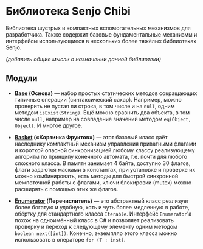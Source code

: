 # Библиотека Senjo Chibi

Библиотека шустрых и компактных вспомогательных механизмов для разработчика. Также содержит базовые фундаментальные механизмы и интерфейсы использующиеся в нескольких более тяжёлых библиотеках Senjo.

_(добавить общие мысли о назначении данной библиотеки)_

## Модули

* **[Base](base.md) (Основа)** — набор простых статических методов сокращающих типичные операции (синтаксический сахар). Например, можно проверить не пустая ли строка, в том числе и на `null`, одним методом `isExist(String)`. Ещё можно сравнить два объекта, в том числе `null`, например на совпадение значений методом `eq(Object, Object)`. И многое другое.

* **[Basket](basket.md) («Корзинка Фруктов»)** — этот базовый класс даёт наследнику компактный механизм управления приватными флагами и короткой опасной синхронизацией любому классу реализующему алгоритм по принципу конечного автомата, т.е. почти для любого сложного класса. В памяти занимает 4 байта, доступно 30 флагов, флаги задаются масками в константах, при установке и проверке их можно комбинировать, есть методы для быстрой синхронной межпоточной работы с флагами, ключи блокировки (mutex) можно расширять с помощью этих же флагов.

* **[Enumerator](enumerator.md) (Перечислитель)** — это абстрактный класс реализует более богатую и удобную, хоть и чуть более медленную в работе, обёртку для стандартного класса `Iterable`. Интерфейс `Enumerator`'а похож на одноимённый класс в C# и позволяет реализовать проверку и переход к следующему элементу одним методом `boolean next([int])`. Конечно, экземпляр этого класса можно использовать в операторе `for (T : inst)`.
